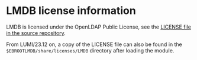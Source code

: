 # LMDB license information

LMDB is licensed under the OpenLDAP Public License, see the
[LICENSE file in the source repository](https://github.com/LMDB/lmdb/blob/mdb.master/libraries/liblmdb/LICENSE).

From LUMI/23.12 on, a copy of the LICENSE file can also be found in the
`$EBROOTLMDB/share/licenses/LMDB` directory after loading the module.
